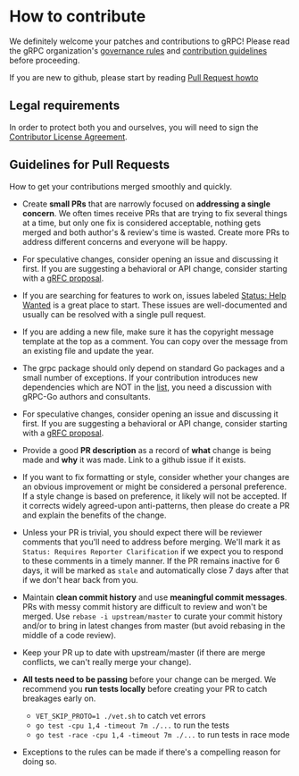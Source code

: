 # How to contribute

We definitely welcome your patches and contributions to gRPC! Please read the gRPC
organization's [governance rules](https://github.com/grpc/grpc-community/blob/master/governance.md)
and [contribution guidelines](https://github.com/grpc/grpc-community/blob/master/CONTRIBUTING.md) before proceeding.

If you are new to github, please start by reading [Pull Request howto](https://help.github.com/articles/about-pull-requests/)

## Legal requirements

In order to protect both you and ourselves, you will need to sign the
[Contributor License Agreement](https://identity.linuxfoundation.org/projects/cncf).

## Guidelines for Pull Requests
How to get your contributions merged smoothly and quickly.

- Create **small PRs** that are narrowly focused on **addressing a single
  concern**. We often times receive PRs that are trying to fix several things at
  a time, but only one fix is considered acceptable, nothing gets merged and
  both author's & review's time is wasted. Create more PRs to address different
  concerns and everyone will be happy.

- For speculative changes, consider opening an issue and discussing it first. If
  you are suggesting a behavioral or API change, consider starting with a [gRFC 
  proposal](https://github.com/grpc/proposal).

- If you are searching for features to work on, issues labeled [Status: Help
  Wanted](https://github.com/grpc/grpc-go/issues?q=is%3Aissue+is%3Aopen+sort%3Aupdated-desc+label%3A%22Status%3A+Help+Wanted%22)
  is a great place to start. These issues are well-documented and usually can be
  resolved with a single pull request.

- If you are adding a new file, make sure it has the copyright message template 
  at the top as a comment. You can copy over the message from an existing file 
  and update the year.

- The grpc package should only depend on standard Go packages and a small number
  of exceptions. If your contribution introduces new dependencies which are NOT
  in the [list](https://godoc.org/github.com/mrsiano/grpc-go?imports), you need a
  discussion with gRPC-Go authors and consultants.

- For speculative changes, consider opening an issue and discussing it first. If
  you are suggesting a behavioral or API change, consider starting with a [gRFC
  proposal](https://github.com/grpc/proposal).

- Provide a good **PR description** as a record of **what** change is being made
  and **why** it was made. Link to a github issue if it exists.

- If you want to fix formatting or style, consider whether your changes are an 
  obvious improvement or might be considered a personal preference. If a style 
  change is based on preference, it likely will not be accepted. If it corrects 
  widely agreed-upon anti-patterns, then please do create a PR and explain the 
  benefits of the change.

- Unless your PR is trivial, you should expect there will be reviewer comments
  that you'll need to address before merging. We'll mark it as `Status: Requires
  Reporter Clarification` if we expect you to respond to these comments in a
  timely manner. If the PR remains inactive for 6 days, it will be marked as
  `stale` and automatically close 7 days after that if we don't hear back from
  you.

- Maintain **clean commit history** and use **meaningful commit messages**. PRs
  with messy commit history are difficult to review and won't be merged. Use
  `rebase -i upstream/master` to curate your commit history and/or to bring in
  latest changes from master (but avoid rebasing in the middle of a code
  review).

- Keep your PR up to date with upstream/master (if there are merge conflicts, we
  can't really merge your change).

- **All tests need to be passing** before your change can be merged. We
  recommend you **run tests locally** before creating your PR to catch breakages
  early on.
  - `VET_SKIP_PROTO=1 ./vet.sh` to catch vet errors
  - `go test -cpu 1,4 -timeout 7m ./...` to run the tests
  - `go test -race -cpu 1,4 -timeout 7m ./...` to run tests in race mode

- Exceptions to the rules can be made if there's a compelling reason for doing so.
